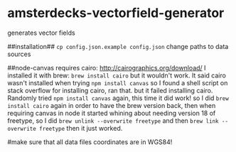 # amsterdecks-vectorfield-generator
generates vector fields

##installation##
`cp config.json.example config.json`
change paths to data sources

##node-canvas requires cairo:
http://cairographics.org/download/
I installed it with brew:
`brew install cairo`
but it wouldn't work. It said cairo wasn't installed when trying `npm install canvas`
so I found a shell script on stack overflow for installing cairo, ran that.
but it failed installing cairo. Randomly tried `npm install canvas` again, this time it did work!
so I did `brew install cairo` again in order to have the brew version back,
then when requiring canvas in node it started whining about needing version 18 of freetype,
so I did
`brew unlink --overwrite freetype` and then
`brew link --overwrite freetype`
then it just worked.

#make sure that all data files coordinates are in WGS84!